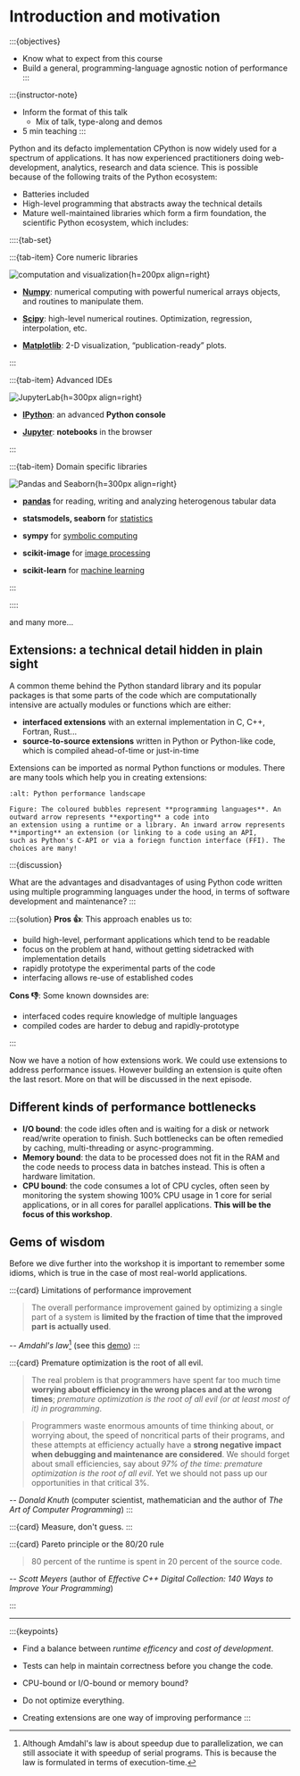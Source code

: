 # Introduction and motivation

:::{objectives}

- Know what to expect from this course
- Build a general, programming-language agnostic notion of performance
:::

:::{instructor-note}

- Inform the format of this talk
    - Mix of talk, type-along and demos
- 5 min teaching
:::

Python and its defacto implementation CPython is now widely used for a
spectrum of applications. It has now experienced practitioners doing
web-development, analytics, research and data science. This is possible
because of the following traits of the Python ecosystem:

- Batteries included
- High-level programming that abstracts away the technical details
- Mature well-maintained libraries which form a firm foundation, the scientific Python ecosystem, which includes:

::::{tab-set}

:::{tab-item} Core numeric libraries

![computation and visualization](./img/eco_core_num.jpg){h=200px align=right}

- [**Numpy**](https://www.numpy.org/): numerical computing with powerful numerical arrays objects, and routines to manipulate them.

- [**Scipy**](https://www.scipy.org/): high-level numerical routines. Optimization, regression, interpolation, etc.

- [**Matplotlib**](https://matplotlib.org/): 2-D visualization, “publication-ready” plots.

:::

:::{tab-item} Advanced IDEs

![JupyterLab](./img/eco_jlab_preview.webp){h=300px align=right}

- [**IPython**](https://ipython.org/): an advanced **Python console**

- [**Jupyter**](https://jupyter.org/): **notebooks** in the browser

:::

:::{tab-item} Domain specific libraries

![Pandas and Seaborn](./img/eco_pandas_seaborn.png){h=300px align=right}

- [**pandas**](https://pandas.org) for reading, writing and analyzing heterogenous tabular data

- **statsmodels, seaborn** for [statistics](https://lectures.scientific-python.org/packages/statistics/index.html#statistics)

- **sympy** for [symbolic computing](https://lectures.scientific-python.org/packages/sympy.html#sympy)

- **scikit-image** for [image processing](https://lectures.scientific-python.org/packages/scikit-image/index.html#scikit-image)

- **scikit-learn** for [machine learning](https://lectures.scientific-python.org/packages/scikit-learn/index.html#scikit-learn-chapter)

:::

::::

and many more...

## Extensions: a technical detail hidden in plain sight

A common theme behind the Python standard library and its popular packages is that some parts of the code which are computationally intensive are actually modules or functions which are either:

- **interfaced extensions** with an external implementation in C, C++, Fortran, Rust...
- **source-to-source extensions** written in Python or Python-like code, which is compiled ahead-of-time or just-in-time

Extensions can be imported as normal Python functions or modules. There are many tools which help you in creating extensions:

```{figure} ./img/python_performance_landscape.png
:alt: Python performance landscape

Figure: The coloured bubbles represent **programming languages**. An outward arrow represents **exporting** a code into
an extension using a runtime or a library. An inward arrow represents **importing** an extension (or linking to a code using an API,
such as Python's C-API or via a foriegn function interface (FFI). The choices are many!

```

:::{discussion}

What are the advantages and disadvantages of using Python code written using multiple programming languages under the hood, in terms of software development and maintenance?
:::

:::{solution}
**Pros 👍**: This approach enables us to:

- build high-level, performant applications which tend to be readable
- focus on the problem at hand, without getting sidetracked with implementation details
- rapidly prototype the experimental parts of the code
- interfacing allows re-use of established codes

**Cons 👎**: Some known downsides are:

- interfaced codes require knowledge of multiple languages
- compiled codes are harder to debug and rapidly-prototype

:::

Now we have a notion of how extensions work. We could use extensions to address performance issues. However building an extension is quite often the last resort.
More on that will be discussed in the next episode.

## Different kinds of performance bottlenecks

- **I/O bound**: the code idles often and is waiting for a disk or network read/write operation to finish. Such bottlenecks can be often remedied by caching, multi-threading or async-programming.
- **Memory bound**: the data to be processed does not fit in the RAM and the code needs to process data in batches instead. This is often a hardware limitation.
- **CPU bound**: the code consumes a lot of CPU cycles, often seen by monitoring the system showing 100% CPU usage in 1 core for serial applications, or in all cores for parallel applications. **This will be the focus of this workshop**.

## Gems of wisdom

Before we dive further into the workshop it is important to remember some idioms, which is true in the case of most real-world applications.

:::{card} Limitations of performance improvement

> The overall performance improvement gained by optimizing a single part of a system is **limited by the fraction of time that the improved part is actually used**.

-- _Amdahl's law_[^2] (see this [demo](https://demonstrations.wolfram.com/AmdahlsLaw/))
:::

[^2]: Although Amdahl's law is about speedup due to parallelization, we can still
    associate it with speedup of serial programs. This is because the law is
    formulated in terms of execution-time.

:::{card} Premature optimization is the root of all evil.

> The real problem is that programmers have spent far too much time **worrying about efficiency in the wrong places and at the wrong times**; _premature optimization is the root of all evil (or at least most of it) in programming_.

> Programmers waste enormous amounts of time thinking about, or worrying about, the speed of noncritical parts of their programs, and these attempts at efficiency actually have a **strong negative impact when debugging and maintenance are considered**. We should forget about small efficiencies, say about _97% of the time: premature optimization is the root of all evil_. Yet we should not pass up our opportunities in that critical 3%.

-- _Donald Knuth_ (computer scientist, mathematician and the author of _The Art of Computer Programming_)
:::

:::{card}  Measure, don't guess.
:::

:::{card} Pareto principle or the 80/20 rule

> 80 percent of the runtime is spent in 20 percent of the source code.

-- _Scott Meyers_ (author of _Effective C++ Digital Collection: 140 Ways to Improve Your Programming_)

:::

---

:::{keypoints}

- Find a balance between _runtime efficency_ and _cost of development_.

- Tests can help in maintain correctness before you change the code.

- CPU-bound or I/O-bound or memory bound?

- Do not optimize everything.

- Creating extensions are one way of improving performance
:::

